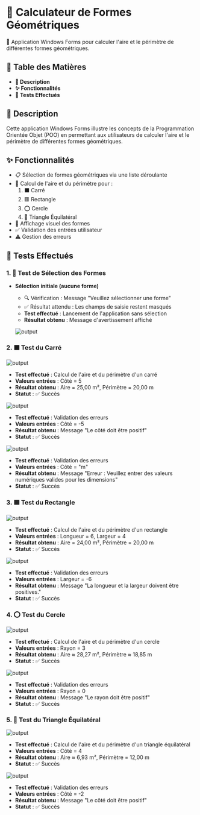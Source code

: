 # 📐 Calculateur de Formes Géométriques

🎯 Application Windows Forms pour calculer l'aire et le périmètre de différentes formes géométriques.

## 📑 Table des Matières

- **📝 Description**  
- **✨ Fonctionnalités**
- **🧪 Tests Effectués**

## 📝 Description

Cette application Windows Forms illustre les concepts de la Programmation Orientée Objet (POO) en permettant aux utilisateurs de calculer l'aire et le périmètre de différentes formes géométriques.

## ✨ Fonctionnalités

- 📋 Sélection de formes géométriques via une liste déroulante
- 🧮 Calcul de l'aire et du périmètre pour :
  1. ⬛ Carré
  2. 🟥 Rectangle
  3. ⭕ Cercle
  4. 🔺 Triangle Équilatéral
- 🎨 Affichage visuel des formes
- ✅ Validation des entrées utilisateur
- ⚠️ Gestion des erreurs

## 🧪 Tests Effectués

### 1. 🔄 Test de Sélection des Formes

- **Sélection initiale (aucune forme)**
  - 🔍 Vérification : Message "Veuillez sélectionner une forme"
  - ✅ Résultat attendu : Les champs de saisie restent masqués
  - **Test effectué** : Lancement de l'application sans sélection
  - **Résultat obtenu** : Message d'avertissement affiché

  ![output](img/test_selection1.png)

### 2. ⬛ Test du Carré

  ![output](img/test_carre.png)
  - **Test effectué** : Calcul de l'aire et du périmètre d'un carré
  - **Valeurs entrées** : Côté = 5
  - **Résultat obtenu** : Aire = 25,00 m², Périmètre = 20,00 m
  - **Statut** : ✅ Succès

  ![output](img/test_carre_erreur.png)
  - **Test effectué** : Validation des erreurs
  - **Valeurs entrées** : Côté = -5
  - **Résultat obtenu** : Message "Le côté doit être positif"
  - **Statut** : ✅ Succès

  ![output](img/test_carre_erreur2.png)
  - **Test effectué** : Validation des erreurs
  - **Valeurs entrées** : Côté = "m"
  - **Résultat obtenu** : Message "Erreur : Veuillez entrer des valeurs numériques valides pour les dimensions"
  - **Statut** : ✅ Succès

### 3. 🟥 Test du Rectangle

  ![output](img/test_rectangle.png)
  - **Test effectué** : Calcul de l'aire et du périmètre d'un rectangle
  - **Valeurs entrées** : Longueur = 6, Largeur = 4
  - **Résultat obtenu** : Aire = 24,00 m², Périmètre = 20,00 m
  - **Statut** : ✅ Succès

  ![output](img/test_rectangle_erreur.png)
  - **Test effectué** : Validation des erreurs
  - **Valeurs entrées** : Largeur = -6
  - **Résultat obtenu** : Message "La longueur et la largeur doivent être positives."
  - **Statut** : ✅ Succès

### 4. ⭕ Test du Cercle

  ![output](img/test_cercle.png)
  - **Test effectué** : Calcul de l'aire et du périmètre d'un cercle
  - **Valeurs entrées** : Rayon = 3
  - **Résultat obtenu** : Aire ≈ 28,27 m², Périmètre ≈ 18,85 m
  - **Statut** : ✅ Succès

  ![output](img/test_cercle_erreur.png)
  - **Test effectué** : Validation des erreurs
  - **Valeurs entrées** : Rayon = 0
  - **Résultat obtenu** : Message "Le rayon doit être positif"
  - **Statut** : ✅ Succès

### 5. 🔺 Test du Triangle Équilatéral

  ![output](img/test_triangle.png)
  - **Test effectué** : Calcul de l'aire et du périmètre d'un triangle équilatéral
  - **Valeurs entrées** : Côté = 4
  - **Résultat obtenu** : Aire ≈ 6,93 m², Périmètre = 12,00 m
  - **Statut** : ✅ Succès

  ![output](img/test_triangle_erreur.png)
  - **Test effectué** : Validation des erreurs
  - **Valeurs entrées** : Côté = -2
  - **Résultat obtenu** : Message "Le côté doit être positif"
  - **Statut** : ✅ Succès

